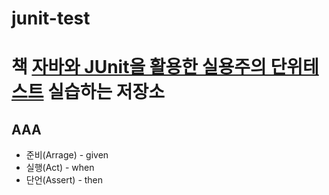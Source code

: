 # junit-test
# 책 [자바와 JUnit을 활용한 실용주의 단위테스트](http://www.yes24.com/Product/Goods/75189146) 실습하는 저장소


## AAA
- 준비(Arrage) - given
- 실행(Act) - when
- 단언(Assert) - then
